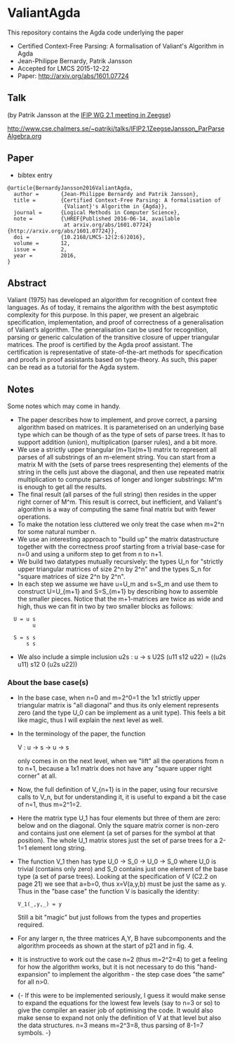 # ValiantAgda

This repository contains the Agda code underlying the paper

* Certified Context-Free Parsing: A formalisation of Valiant's Algorithm in Agda
* Jean-Philippe Bernardy, Patrik Jansson
* Accepted for LMCS 2015-12-22
* Paper: http://arxiv.org/abs/1601.07724

## Talk

(by Patrik Jansson at the [IFIP WG 2.1 meeting in Zeegse](http://www.cs.uu.nl/wiki/IFIP21/Zeegse))

http://www.cse.chalmers.se/~patrikj/talks/IFIP2.1ZeegseJansson_ParParseAlgebra.org

## Paper

* bibtex entry

```
@article{BernardyJansson2016ValiantAgda,
  author =       {Jean-Philippe Bernardy and Patrik Jansson},
  title =        {Certified Context-Free Parsing: A formalisation of
                  {Valiant}'s Algorithm in {Agda}},
  journal =      {Logical Methods in Computer Science},
  note =         {\HREF{Published 2016-06-14, available
                  at arxiv.org/abs/1601.07724}{http://arxiv.org/abs/1601.07724}},
  doi =          {10.2168/LMCS-12(2:6)2016},
  volume =       12,
  issue =        2,
  year =         2016,
}
```

## Abstract

Valiant (1975) has developed an algorithm for recognition of context free languages. As of today, it remains the algorithm with the best asymptotic complexity for this purpose. In this paper, we present an algebraic specification, implementation, and proof of correctness of a generalisation of Valiant’s algorithm. The generalisation can be used for recognition, parsing or generic calculation of the transitive closure of upper triangular matrices. The proof is certified by the Agda proof assistant. The certification is representative of state-of-the-art methods for specification and proofs in proof assistants based on type-theory. As such, this paper can be read as a tutorial for the Agda system.

## Notes

Some notes which may come in handy.

+ The paper describes how to implement, and prove correct, a parsing
  algorithm based on matrices. It is parameterised on an underlying
  base type which can be though of as the type of sets of parse
  trees. It has to support addition (union), multiplication (parser
  rules), and a bit more.
+ We use a strictly upper triangular (m+1)x(m+1) matrix to represent
  all parses of all substrings of an m-element string. You can start
  from a matrix M with the (sets of parse trees respresenting the)
  elements of the string in the cells just above the diagonal, and
  then use repeated matrix multiplication to compute parses of longer
  and longer substrings: M^m is enough to get all the results.
+ The final result (all parses of the full string) then resides in the
  upper right corner of M^m. This result is correct, but inefficient,
  and Valiant's algorithm is a way of computing the same final matrix
  but with fewer operations.
+ To make the notation less cluttered we only treat the case when
  m=2^n for some natural number n.
+ We use an interesting approach to "build up" the matrix
  datastructure together with the correctness proof starting from a
  trivial base-case for n=0 and using a uniform step to get from n to
  n+1.
+ We build two datatypes mutually recursively: the types U_n for
  "strictly upper triangular matrices of size 2^n by 2^n" and the
  types S_n for "square matrices of size 2^n by 2^n".
+ In each step we assume we have u=U_m and s=S_m and use them to
  construct U=U_{m+1} and S=S_{m+1} by describing how to assemble the
  smaller pieces. Notice that the m+1-matrices are twice as wide and
  high, thus we can fit in two by two smaller blocks as follows:
```
  U = u s
        u

  S = s s
      s s
```
+ We also include a simple inclusion u2s : u -> s
  U2S (u11 s12
           u22) = ((u2s u11)  s12
		           0          (u2s u22))

### About the base case(s)

+ In the base case, when n=0 and m=2^0=1 the 1x1 strictly upper
  triangular matrix is "all diagonal" and thus its only element
  represents zero (and the type U_0 can be implement as a unit
  type). This feels a bit like magic, thus I will explain the next
  level as well.

+ In the terminology of the paper, the function

     V : u -> s -> u -> s

  only comes in on the next level, when we "lift" all the operations
  from n to n+1, because a 1x1 matrix does not have any "square upper
  right corner" at all.

+ Now, the full definition of V_{n+1} is in the paper, using four
  recursive calls to V_n, but for understanding it, it is useful to
  expand a bit the case of n=1, thus m=2^1=2.

+ Here the matrix type U_1 has four elements but three of them are
  zero: below and on the diagonal. Only the square matrix corner is
  non-zero and contains just one element (a set of parses for the
  symbol at that position). The whole U_1 matrix stores just the set
  of parse trees for a 2-1=1 element long string.

+ The function V_1 then has type U_0 -> S_0 -> U_0 -> S_0 where U_0 is
  trivial (contains only zero) and S_0 contains just one element of
  the base type (a set of parse trees). Looking at the specification
  of V (C2.2 on page 21) we see that a=b=0, thus x=V(a,y,b) must be
  just the same as y. Thus in the "base case" the function V is
  basically the identity:

  `V_1(_,y,_) = y`

  Still a bit "magic" but just follows from the types and properties
  required.

+ For any larger n, the three matrices A,Y, B have subcomponents and
  the algorithm proceeds as shown at the start of p21 and in fig. 4.

+ It is instructive to work out the case n=2 (thus m=2^2=4) to get a
  feeling for how the algorithm works, but it is not necessary to do
  this "hand-expansion" to implement the algorithm - the step case
  does "the same" for all n>0.

+ {- If this were to be implemented seriously, I guess it would make
  sense to expand the equations for the lowest few levels (say to n=3
  or so) to give the compiler an easier job of optimising the code. It
  would also make sense to expand not only the definition of V at that
  level but also the data structures. n=3 means m=2^3=8, thus parsing
  of 8-1=7 symbols. -}
